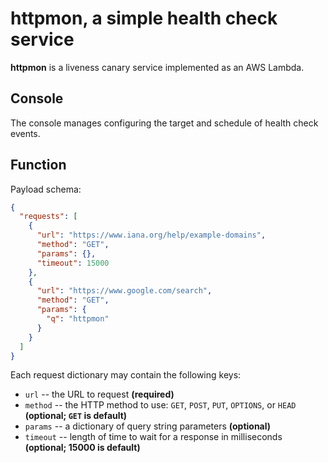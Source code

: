 # httpmon, a simple health check service

**httpmon** is a liveness canary service implemented as an AWS Lambda.

## Console

The console manages configuring the target and schedule of health check events.

## Function

Payload schema:

```json
{
  "requests": [
    {
      "url": "https://www.iana.org/help/example-domains",
      "method": "GET",
      "params": {},
      "timeout": 15000
    },
    {
      "url": "https://www.google.com/search",
      "method": "GET",
      "params": {
        "q": "httpmon"
      }
    }
  ]
}
```

Each request dictionary may contain the following keys:

- `url` -- the URL to request **(required)**
- `method` -- the HTTP method to use: `GET`, `POST`, `PUT`, `OPTIONS`, or `HEAD` **(optional; `GET` is default)**
- `params` -- a dictionary of query string parameters **(optional)**
- `timeout` -- length of time to wait for a response in milliseconds **(optional; 15000 is default)**
